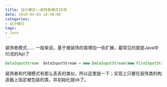 ```yaml
---
title: 设计模式——装饰者模式IO流
date: 2018-04-03 14:50:00
categories:
- 设计模式
tags:
- Java
---  
```


装饰者模式…… 一般来说，基于被装饰的类增加一些扩展，最常见的就是Java中IO流的Api了  
```java
DataInputStream  dataInputStream = new DataInputStream(new FileInputStream(new File("text.txt")));  
```

装饰者和代理模式有那么丢丢的类似，所以这里提一下；实现上只要在装饰类的构造器上指定被包装的类，并初始化就ok了。
